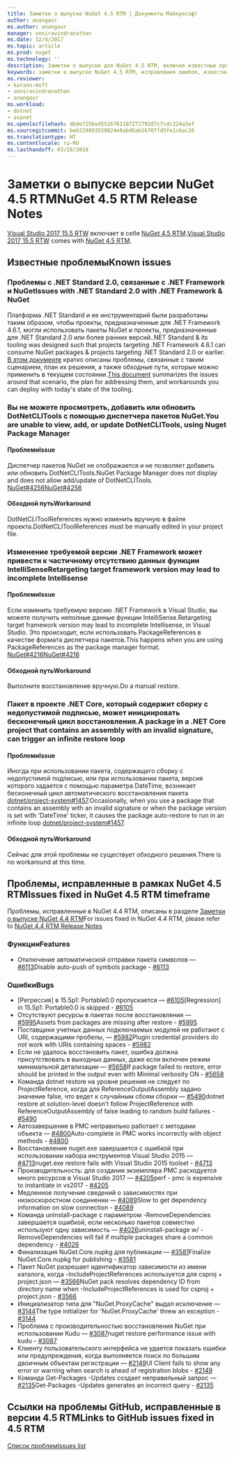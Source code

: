 ```yaml
---
title: Заметки о выпуске NuGet 4.5 RTM | Документы Майкрософт
author: anangaur
ms.author: anangaur
manager: unniravindranathan
ms.date: 12/4/2017
ms.topic: article
ms.prod: nuget
ms.technology: ''
description: Заметки о выпуске для NuGet 4.5 RTM, включая известные проблемы, исправления ошибок, добавленные функции и запросы на изменение структуры.
keywords: заметки о выпуске NuGet 4.5 RTM, исправления ошибок, известные проблемы, добавленные функции и запросы на изменение структуры
ms.reviewer:
- karann-msft
- unniravindranathan
- anangaur
ms.workload:
- dotnet
- aspnet
ms.openlocfilehash: dbde7256ed5526761107272792d7c7cdc324a3ef
ms.sourcegitcommit: beb229893559824e8abd6ab16707fd5fe1c6ac26
ms.translationtype: HT
ms.contentlocale: ru-RU
ms.lasthandoff: 03/28/2018
---
```

# <a name="nuget-45-rtm-release-notes"></a><span data-ttu-id="3dcec-104">Заметки о выпуске версии NuGet 4.5 RTM</span><span class="sxs-lookup"><span data-stu-id="3dcec-104">NuGet 4.5 RTM Release Notes</span></span>

<span data-ttu-id="3dcec-105">[Visual Studio 2017 15.5 RTW](https://www.visualstudio.com/news/releasenotes/vs2017-relnotes) включает в себя [NuGet 4.5 RTM](https://dist.nuget.org/win-x86-commandline/v4.5.0/nuget.exe).</span><span class="sxs-lookup"><span data-stu-id="3dcec-105">[Visual Studio 2017 15.5 RTW](https://www.visualstudio.com/news/releasenotes/vs2017-relnotes) comes with [NuGet 4.5 RTM](https://dist.nuget.org/win-x86-commandline/v4.5.0/nuget.exe).</span></span>

## <a name="known-issues"></a><span data-ttu-id="3dcec-106">Известные проблемы</span><span class="sxs-lookup"><span data-stu-id="3dcec-106">Known issues</span></span>

### <a name="issues-with-net-standard-20-with-net-framework--nuget"></a><span data-ttu-id="3dcec-107">Проблемы с .NET Standard 2.0, связанные с .NET Framework и NuGet</span><span class="sxs-lookup"><span data-stu-id="3dcec-107">Issues with .NET Standard 2.0 with .NET Framework & NuGet</span></span> 

<span data-ttu-id="3dcec-108">Платформа .NET Standard и ее инструментарий были разработаны таким образом, чтобы проекты, предназначенные для .NET Framework 4.6.1, могли использовать пакеты NuGet и проекты, предназначенные для .NET Standard 2.0 или более ранних версий.</span><span class="sxs-lookup"><span data-stu-id="3dcec-108">.NET Standard & its tooling was designed such that projects targeting .NET Framework 4.6.1 can consume NuGet packages & projects targeting .NET Standard 2.0 or earlier.</span></span> <span data-ttu-id="3dcec-109">[В этом документе](https://github.com/dotnet/standard/issues/481) кратко описаны проблемы, связанные с таким сценарием, план их решения, а также обходные пути, которые можно применить в текущем состоянии.</span><span class="sxs-lookup"><span data-stu-id="3dcec-109">[This document](https://github.com/dotnet/standard/issues/481) summarizes the issues around that scenario, the plan for addressing them, and workarounds you can deploy with today's state of the tooling.</span></span>

### <a name="you-are-unable-to-view-add-or-update-dotnetclitools-using-nuget-package-manager"></a><span data-ttu-id="3dcec-110">Вы не можете просмотреть, добавить или обновить DotNetCLITools с помощью диспетчера пакетов NuGet.</span><span class="sxs-lookup"><span data-stu-id="3dcec-110">You are unable to view, add, or update DotNetCLITools, using Nuget Package Manager</span></span>

#### <a name="issue"></a><span data-ttu-id="3dcec-111">Проблеми</span><span class="sxs-lookup"><span data-stu-id="3dcec-111">Issue</span></span>

<span data-ttu-id="3dcec-112">Диспетчер пакетов NuGet не отображается и не позволяет добавить или обновить DotNetCLITools.</span><span class="sxs-lookup"><span data-stu-id="3dcec-112">NuGet Package Manager does not display and does not allow add/update of DotNetCLITools.</span></span> [<span data-ttu-id="3dcec-113">NuGet#4256</span><span class="sxs-lookup"><span data-stu-id="3dcec-113">NuGet#4256</span></span>](https://github.com/NuGet/Home/issues/4256)

#### <a name="workaround"></a><span data-ttu-id="3dcec-114">Обходной путь</span><span class="sxs-lookup"><span data-stu-id="3dcec-114">Workaround</span></span>

<span data-ttu-id="3dcec-115">DotNetCLIToolReferences нужно изменить вручную в файле проекта.</span><span class="sxs-lookup"><span data-stu-id="3dcec-115">DotNetCLIToolReferences must be manually edited in your project file.</span></span>

### <a name="retargeting-target-framework-version-may-lead-to-incomplete-intellisense"></a><span data-ttu-id="3dcec-116">Изменение требуемой версии .NET Framework может привести к частичному отсутствию данных функции IntelliSense</span><span class="sxs-lookup"><span data-stu-id="3dcec-116">Retargeting target framework version may lead to incomplete Intellisense</span></span>

#### <a name="issue"></a><span data-ttu-id="3dcec-117">Проблеми</span><span class="sxs-lookup"><span data-stu-id="3dcec-117">Issue</span></span>

<span data-ttu-id="3dcec-118">Если изменить требуемую версию .NET Framework в Visual Studio, вы можете получить неполные данные функции IntelliSense.</span><span class="sxs-lookup"><span data-stu-id="3dcec-118">Retargeting target framework version may lead to incomplete Intellisense, in Visual Studio.</span></span> <span data-ttu-id="3dcec-119">Это происходит, если использовать PackageReferences в качестве формата диспетчера пакетов.</span><span class="sxs-lookup"><span data-stu-id="3dcec-119">This happens when you are using PackageReferences as the package manager format.</span></span> [<span data-ttu-id="3dcec-120">NuGet#4216</span><span class="sxs-lookup"><span data-stu-id="3dcec-120">NuGet#4216</span></span>](https://github.com/NuGet/Home/issues/4216)

#### <a name="workaround"></a><span data-ttu-id="3dcec-121">Обходной путь</span><span class="sxs-lookup"><span data-stu-id="3dcec-121">Workaround</span></span>

<span data-ttu-id="3dcec-122">Выполните восстановление вручную.</span><span class="sxs-lookup"><span data-stu-id="3dcec-122">Do a manual restore.</span></span>

### <a name="a-package-in-a-net-core-project-that-contains-an-assembly-with-an-invalid-signature-can-trigger-an-infinite-restore-loop"></a><span data-ttu-id="3dcec-123">Пакет в проекте .NET Core, который содержит сборку с недопустимой подписью, может инициировать бесконечный цикл восстановления.</span><span class="sxs-lookup"><span data-stu-id="3dcec-123">A package in a .NET Core project that contains an assembly with an invalid signature, can trigger an infinite restore loop</span></span>

#### <a name="issue"></a><span data-ttu-id="3dcec-124">Проблеми</span><span class="sxs-lookup"><span data-stu-id="3dcec-124">Issue</span></span>

<span data-ttu-id="3dcec-125">Иногда при использовании пакета, содержащего сборку с недопустимой подписью, или при использовании пакета, версия которого задается с помощью параметра DateTime, возникает бесконечный цикл автоматического восстановления пакета [dotnet/project-system#1457](https://github.com/dotnet/project-system/issues/1457).</span><span class="sxs-lookup"><span data-stu-id="3dcec-125">Occasionally, when you use a package that contains an assembly with an invalid signature or when the package version is set with 'DateTime' ticker, it causes the package auto-restore to run in an infinite loop [dotnet/project-system#1457](https://github.com/dotnet/project-system/issues/1457).</span></span>

#### <a name="workaround"></a><span data-ttu-id="3dcec-126">Обходной путь</span><span class="sxs-lookup"><span data-stu-id="3dcec-126">Workaround</span></span>

<span data-ttu-id="3dcec-127">Сейчас для этой проблемы не существует обходного решения.</span><span class="sxs-lookup"><span data-stu-id="3dcec-127">There is no workaround at this time.</span></span>

## <a name="issues-fixed-in-nuget-45-rtm-timeframe"></a><span data-ttu-id="3dcec-128">Проблемы, исправленные в рамках NuGet 4.5 RTM</span><span class="sxs-lookup"><span data-stu-id="3dcec-128">Issues fixed in NuGet 4.5 RTM timeframe</span></span>

<span data-ttu-id="3dcec-129">Проблемы, исправленные в NuGet 4.4 RTM, описаны в разделе [Заметки о выпуске NuGet 4.4 RTM](../release-notes/nuget-4.4-RTM.md)</span><span class="sxs-lookup"><span data-stu-id="3dcec-129">For issues fixed in NuGet 4.4 RTM, please refer to [NuGet 4.4 RTM Release Notes](../release-notes/nuget-4.4-RTM.md)</span></span> 

### <a name="features"></a><span data-ttu-id="3dcec-130">Функции</span><span class="sxs-lookup"><span data-stu-id="3dcec-130">Features</span></span>

- <span data-ttu-id="3dcec-131">Отключение автоматической отправки пакета символов — [#6113](https://github.com/NuGet/Home/issues/6113)</span><span class="sxs-lookup"><span data-stu-id="3dcec-131">Disable auto-push of symbols package - [#6113](https://github.com/NuGet/Home/issues/6113)</span></span>

### <a name="bugs"></a><span data-ttu-id="3dcec-132">Ошибки</span><span class="sxs-lookup"><span data-stu-id="3dcec-132">Bugs</span></span>

- <span data-ttu-id="3dcec-133">[Регрессия] в 15.5p1: Portable0.0 пропускается — [#6105](https://github.com/NuGet/Home/issues/6105)</span><span class="sxs-lookup"><span data-stu-id="3dcec-133">[Regression] in 15.5p1: Portable0.0 is skipped - [#6105](https://github.com/NuGet/Home/issues/6105)</span></span>
- <span data-ttu-id="3dcec-134">Отсутствуют ресурсы в пакетах после восстановления — [#5995](https://github.com/NuGet/Home/issues/5995)</span><span class="sxs-lookup"><span data-stu-id="3dcec-134">Assets from packages are missing after restore - [#5995](https://github.com/NuGet/Home/issues/5995)</span></span>
- <span data-ttu-id="3dcec-135">Поставщики учетных данных подключаемых модулей не работают с URI, содержащими пробелы, — [#5982](https://github.com/NuGet/Home/issues/5982)</span><span class="sxs-lookup"><span data-stu-id="3dcec-135">Plugin credential providers do not work with URIs containing spaces - [#5982](https://github.com/NuGet/Home/issues/5982)</span></span>
- <span data-ttu-id="3dcec-136">Если не удалось восстановить пакет, ошибка должна присутствовать в выходных данных, даже если включен режим минимальной детализации — [#5658](https://github.com/NuGet/Home/issues/5658)</span><span class="sxs-lookup"><span data-stu-id="3dcec-136">If package failed to restore, error should be printed in the output even with Minimal verbosity ON - [#5658](https://github.com/NuGet/Home/issues/5658)</span></span>
- <span data-ttu-id="3dcec-137">Команда dotnet restore на уровне решения не следует по ProjectReference, когда для ReferenceOutputAssembly задано значение false, что ведет к случайным сбоям сборки — [#5490](https://github.com/NuGet/Home/issues/5490)</span><span class="sxs-lookup"><span data-stu-id="3dcec-137">dotnet restore at solution-level doesn't follow ProjectReference with ReferenceOutputAssembly of false leading to random build failures - [#5490](https://github.com/NuGet/Home/issues/5490)</span></span>
- <span data-ttu-id="3dcec-138">Автозавершение в PMC неправильно работает с методами объекта — [#4800](https://github.com/NuGet/Home/issues/4800)</span><span class="sxs-lookup"><span data-stu-id="3dcec-138">Auto-complete in PMC works incorrectly with object methods - [#4800](https://github.com/NuGet/Home/issues/4800)</span></span>
- <span data-ttu-id="3dcec-139">Восстановление nuget.exe завершается с ошибкой при использовании набора инструментов Visual Studio 2015 — [#4713](https://github.com/NuGet/Home/issues/4713)</span><span class="sxs-lookup"><span data-stu-id="3dcec-139">nuget.exe restore fails with Visual Studio 2015 toolset - [#4713](https://github.com/NuGet/Home/issues/4713)</span></span>
- <span data-ttu-id="3dcec-140">Производительность: для создания экземпляра PMC расходуется много ресурсов в Visual Studio 2017 — [#4205](https://github.com/NuGet/Home/issues/4205)</span><span class="sxs-lookup"><span data-stu-id="3dcec-140">perf - pmc is expensive to instantiate in vs2017 - [#4205](https://github.com/NuGet/Home/issues/4205)</span></span>
- <span data-ttu-id="3dcec-141">Медленное получение сведений о зависимостях при низкоскоростном соединении — [#4089](https://github.com/NuGet/Home/issues/4089)</span><span class="sxs-lookup"><span data-stu-id="3dcec-141">Slow to get dependency information on slow connection - [#4089](https://github.com/NuGet/Home/issues/4089)</span></span>
- <span data-ttu-id="3dcec-142">Команда uninstall-package с параметром -RemoveDependencies завершается ошибкой, если несколько пакетов совместно используют одну зависимость — [#4026](https://github.com/NuGet/Home/issues/4026)</span><span class="sxs-lookup"><span data-stu-id="3dcec-142">uninstall-package w/ -RemoveDependencies will fail if multiple packages share a common dependency - [#4026](https://github.com/NuGet/Home/issues/4026)</span></span>
- <span data-ttu-id="3dcec-143">Финализация NuGet.Core.nupkg для публикации — [#3581](https://github.com/NuGet/Home/issues/3581)</span><span class="sxs-lookup"><span data-stu-id="3dcec-143">Finalize NuGet.Core.nupkg for publishing - [#3581](https://github.com/NuGet/Home/issues/3581)</span></span>
- <span data-ttu-id="3dcec-144">Пакет NuGet разрешает идентификатор зависимости из имени каталога, когда -IncludeProjectReferences используется для csproj + project.json — [#3566](https://github.com/NuGet/Home/issues/3566)</span><span class="sxs-lookup"><span data-stu-id="3dcec-144">NuGet pack resolves dependency ID from directory name when -IncludeProjectReferences is used for csproj + project.json - [#3566](https://github.com/NuGet/Home/issues/3566)</span></span>
- <span data-ttu-id="3dcec-145">Инициализатор типа для "NuGet.ProxyCache" выдал исключение — [#3144](https://github.com/NuGet/Home/issues/3144)</span><span class="sxs-lookup"><span data-stu-id="3dcec-145">The type initializer for 'NuGet.ProxyCache' threw an exception - [#3144](https://github.com/NuGet/Home/issues/3144)</span></span>
- <span data-ttu-id="3dcec-146">Проблема с производительностью восстановления NuGet при использовании Kudu — [#3087](https://github.com/NuGet/Home/issues/3087)</span><span class="sxs-lookup"><span data-stu-id="3dcec-146">nuget restore performance issue with kudu - [#3087](https://github.com/NuGet/Home/issues/3087)</span></span>
- <span data-ttu-id="3dcec-147">Клиенту пользовательского интерфейса не удается показать ошибки или предупреждения, когда выполняется поиск по большим двоичным объектам регистрации — [#2149](https://github.com/NuGet/Home/issues/2149)</span><span class="sxs-lookup"><span data-stu-id="3dcec-147">UI Client fails to show any error or warning when search is ahead of registration blobs - [#2149](https://github.com/NuGet/Home/issues/2149)</span></span>
- <span data-ttu-id="3dcec-148">Команда Get-Packages -Updates создает неправильный запрос — [#2135](https://github.com/NuGet/Home/issues/2135)</span><span class="sxs-lookup"><span data-stu-id="3dcec-148">Get-Packages -Updates generates an incorrect query - [#2135](https://github.com/NuGet/Home/issues/2135)</span></span>

## <a name="links-to-github-issues-fixed-in-45-rtm"></a><span data-ttu-id="3dcec-149">Ссылки на проблемы GitHub, исправленные в версии 4.5 RTM</span><span class="sxs-lookup"><span data-stu-id="3dcec-149">Links to GitHub issues fixed in 4.5 RTM</span></span>

[<span data-ttu-id="3dcec-150">Список проблем</span><span class="sxs-lookup"><span data-stu-id="3dcec-150">Issues list</span></span>](https://github.com/NuGet/Home/issues?q=is%3Aissue+milestone%3A4.5+is%3Aclosed)
